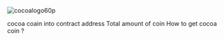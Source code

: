 ![cocoalogo60p](https://user-images.githubusercontent.com/84222538/173726258-caa12f1c-aa41-447e-ae43-26d46fabf2ec.png)

cocoa coain into
contract address
Total amount of coin
How to get cocoa coin ?

